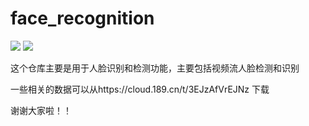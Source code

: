 # face_recognition

![](https://img.shields.io/badge/Face-Recognition-yellowgreen.svg?style=flat&logo=appveyor)
![](https://img.shields.io/badge/LOVE-ZC-red.svg?style=flat&logo=appveyor)

这个仓库主要是用于人脸识别和检测功能，主要包括视频流人脸检测和识别

一些相关的数据可以从https://cloud.189.cn/t/3EJzAfVrEJNz 下载

谢谢大家啦！！
